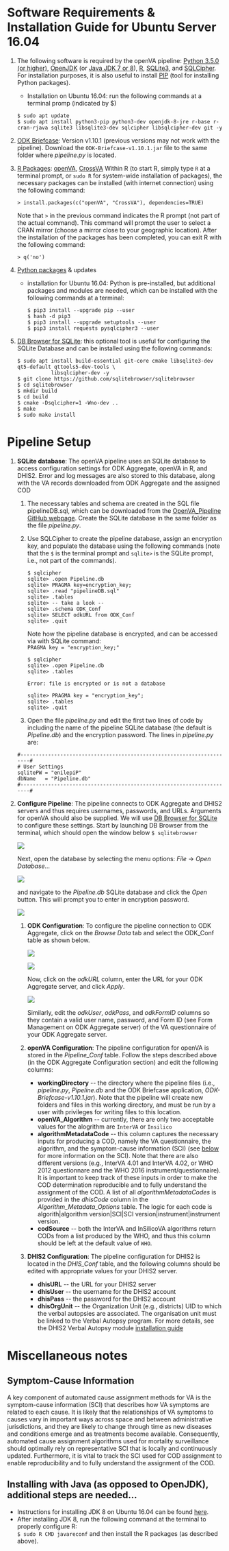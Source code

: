 # Software Requirements & Installation Guide for Ubuntu Server 16.04

1. The following software is required by the openVA pipeline: [Python 3.5.0 (or higher)]((https://www.python.org/downloads/)),
   [OpenJDK](http://openjdk.java.net) (or [Java JDK 7 or 8]()), [R](https://cran.r-project.org), [SQLite3](https://www.sqlite.org),
   and [SQLCipher](https://github.com/sqlcipher/sqlcipher).  For installation purposes, it is also useful to install
   [PIP](https://pypi.python.org/pypi/pip) (tool for installing Python packages).
    - Installation on Ubuntu 16.04: run the following commands at a terminal promp (indicated by $)

    ~~~~~~~~~~~~~~~~~~~~~~~~~~~~~~~~~~~~~~~~~~{.bash}
    $ sudo apt update
    $ sudo apt install python3-pip python3-dev openjdk-8-jre r-base r-cran-rjava sqlite3 libsqlite3-dev sqlcipher libsqlcipher-dev git -y
    ~~~~~~~~~~~~~~~~~~~~~~~~~~~~~~~~~~~~~~~~~~

1. [ODK Briefcase](https://github.com/opendatakit/briefcase/releases): Version v1.10.1 (previous versions may not work
   with the pipeline). Download the `ODK-Briefcase-v1.10.1.jar` file to the same folder where _pipeline.py_
   is located.
1. [R Packages](https://cran.r-project.org/web/packages/available_packages_by_name.html):
[openVA](https://cran.r-project.org/web/packages/openVA/index.html),
[CrossVA](https://cran.r-project.org/web/packages/CrossVA/index.html)
Within R (to start R, simply type ```R``` at a terminal prompt, or ```sudo R``` for system-wide installation of packages), the
necessary packages can be installed (with internet connection) using the following command:

    ~~~~~~~~~~~~~~~~~~~~~~~~~~~~~~~~~~~~~~~~~~{.r}
    > install.packages(c("openVA", "CrossVA"), dependencies=TRUE)
    ~~~~~~~~~~~~~~~~~~~~~~~~~~~~~~~~~~~~~~~~~~

   Note that `>` in the previous command indicates the R prompt (not part of the actual command).  This command will
    prompt the user to select a CRAN mirror (choose a mirror close to your geographic location).  After the installation
    of the packages has been completed, you can exit R with the following command:
    
    ~~~~~~~~~~~~~~~~~~~~~~~~~~~~~~~~~~~~~~~~~~{.r}
    > q('no')
    ~~~~~~~~~~~~~~~~~~~~~~~~~~~~~~~~~~~~~~~~~~

1. [Python packages](https://pypi.org/) & updates
    - installation for Ubuntu 16.04: Python is pre-installed, but additional packages and modules are needed, which can 
      be installed with the following commands at a terminal:

        ~~~~~~~~~~~~~~~~~~~~~~~~~~~~~~~~~~~~~~~~~~{.bash}
        $ pip3 install --upgrade pip --user
        $ hash -d pip3
        $ pip3 install --upgrade setuptools --user
        $ pip3 install requests pysqlcipher3 --user
        ~~~~~~~~~~~~~~~~~~~~~~~~~~~~~~~~~~~~~~~~~~

1. [DB Browser for SQLite](https://github.com/sqlitebrowser/sqlitebrowser/blob/master/BUILDING.md): this optional tool
is useful for configuring the SQLite Database and can be installed using the following commands:

    ~~~~~~~~~~~~~~~~~~~~~~~~~~~~~~~~~~~~~~~~~~{.bash}
    $ sudo apt install build-essential git-core cmake libsqlite3-dev qt5-default qttools5-dev-tools \
               libsqlcipher-dev -y
    $ git clone https://github.com/sqlitebrowser/sqlitebrowser
    $ cd sqlitebrowser
    $ mkdir build
    $ cd build
    $ cmake -Dsqlcipher=1 -Wno-dev ..
    $ make
    $ sudo make install
    ~~~~~~~~~~~~~~~~~~~~~~~~~~~~~~~~~~~~~~~~~~

# Pipeline Setup

1. **SQLite database**: The openVA pipeline uses an SQLite database to access configuration settings for ODK Aggregate, openVA in R, and DHIS2. Error and log messages are also stored to this database, along with the VA records downloaded from ODK Aggregate and the assigned COD       
   1. The necessary tables and schema are created in the SQL file pipelineDB.sql, which can be downloaded from the [OpenVA_Pipeline GitHub webpage](https://github.com/D4H-CRVS/OpenVA_Pipeline/pipelineDB.sql). Create the SQLite database in the same folder as the file _pipeline.py_.  
   1. Use SQLCipher to create the pipeline database, assign an encryption key, and populate the database using the following commands (note that the `$` is the terminal prompt and `sqlite>` is the SQLite prompt, i.e., not part of the commands).
       
      ~~~~~~~~~~~~~~~~~~~~~~~~~~~~~~~~~~~~~~~~~~{.bash}
      $ sqlcipher
      sqlite> .open Pipeline.db
      sqlite> PRAGMA key=encryption_key;
      sqlite> .read "pipelineDB.sql"
      sqlite> .tables
      sqlite> -- take a look --
      sqlite> .schema ODK_Conf
      sqlite> SELECT odkURL from ODK_Conf
      sqlite> .quit
      ~~~~~~~~~~~~~~~~~~~~~~~~~~~~~~~~~~~~~~~~~~~~~~~~~~~
    
      Note how the pipeline database is encrypted, and can be accessed via with SQLite command: <br/> `PRAGMA key = "encryption_key;"`

      ~~~~~~~~~~~~~~~~~~~~~~~~~~~~~~~~~~~~~~~~~~{.bash}
      $ sqlcipher
      sqlite> .open Pipeline.db
      sqlite> .tables

      Error: file is encrypted or is not a database

      sqlite> PRAGMA key = "encryption_key";
      sqlite> .tables
      sqlite> .quit
      ~~~~~~~~~~~~~~~~~~~~~~~~~~~~~~~~~~~~~~~~~~~~~~~~~~~
   1. Open the file _pipeline.py_ and edit the first two lines of code by including the name of the pipeline SQLite database (the default is _Pipeline.db_) and the encryption password.  The lines in _pipeline.py_ are:

    ~~~~~~~~~~~~~~~~~~~~~~~~~~~~~~~~~~~~~~~~~~{.python}
    #----------------------------------------------------------------------#
    # User Settings
    sqlitePW = "enilepiP"
    dbName   = "Pipeline.db"
    #----------------------------------------------------------------------#
    ~~~~~~~~~~~~~~~~~~~~~~~~~~~~~~~~~~~~~~~~~~~~~~

1. **Configure Pipeline**: The pipeline connects to ODK Aggregate and DHIS2 servers and thus requires usernames, passwords, and URLs.  Arguments for openVA should also be supplied. We will use [DB Browser for SQLite](https://github.com/sqlitebrowser/sqlitebrowser/blob/master/BUILDING.md) to configure these settings. Start by launching DB Browser from the terminal, which should open the window below `$ sqlitebrowser`
    
   ![](Screenshots/dbBrowser.png)
    
   Next, open the database by selecting the menu options: _File_ -> _Open Database..._
    
   ![](Screenshots/dbBrowser_open.png)
    
   and navigate to the _Pipeline.db_ SQLite database and click the _Open_ button.  This will prompt you to enter in encryption password.
    
   ![](Screenshots/dbBrowser_encryption.png)
    
   1. **ODK Configuration**: To configure the pipeline connection to ODK Aggregate, click on the _Browse Data_ tab and select the ODK_Conf table as shown below.
       
      ![](Screenshots/dbBrowser_browseData.png)
      
      ![](Screenshots/dbBrowser_odk.png)
       
      Now, click on the <em>odkURL</em> column, enter the URL for your ODK Aggregate server, and click <em>Apply</em>.
       
      ![](Screenshots/dbBrowser_odkURLApply.png)
       
      Similarly, edit the <em>odkUser</em>, <em>odkPass</em>, and <em>odkFormID</em> columns so they contain a valid user name, password, and Form ID (see Form Management on ODK Aggregate server) of the VA questionnaire of your ODK Aggregate server.
    
   1. **openVA Configuration**: The pipeline configuration for openVA is stored in the <em>Pipeline_Conf</em> table. Follow the steps described above (in the ODK Aggregate Configuration section) and edit the following columns:
      - __workingDirectory__ -- the directory where the pipeline files (i.e., _pipeline.py_, _Pipeline.db_ and the ODK Briefcase application, _ODK-Briefcase-v1.10.1.jar_).  Note that the pipeline will create new folders and files in this working directory, and must be run by a user with privileges for writing files to this location.   
      - __openVA_Algorithm__ -- currently, there are only two acceptable values for the alogrithm are `InterVA` or `Insilico`
      - __algorithmMetadataCode__ -- this column captures the necessary inputs for producing a COD, namely the VA questionnaire, the algorithm, and the symptom-cause information (SCI) (see [below](#SCI) for more information on the SCI).  Note that there are also different versions (e.g., InterVA 4.01 and InterVA 4.02, or WHO 2012 questionnare and the WHO 2016 instrument/questionnaire).  It is important to keep track of these inputs in order to make the COD determination reproducible and to fully understand the assignment of the COD.  A list of all _algorithmMetadataCodes_ is provided in the _dhisCode_ column in the _Algorithm_Metadata_Options_ table.  The logic for each code is </br> algorith|algorithm version|SCI|SCI version|instrument|instrument version.
      - __codSource__ -- both the InterVA and InSilicoVA algorithms return CODs from a list produced by the WHO, and thus this column should be left at the default value of `WHO`.
   1. **DHIS2 Configuration**: The pipeline configuration for DHIS2 is located in the _DHIS\_Conf_ table, and the following columns should be edited with appropriate values for your DHIS2 server.
      - __dhisURL__ --  the URL for your DHIS2 server 
      - __dhisUser__ -- the username for the DHIS2 account
      - __dhisPass__ -- the password for the DHIS2 account
      - __dhisOrgUnit__ -- the Organization Unit (e.g., districts) UID to which the verbal autopsies are associated. The organisation unit must be linked to the Verbal Autopsy program.  For more details, see the DHIS2 Verbal Autopsy module [installation guide](https://github.com/SwissTPH/dhis2_va_draft/blob/master/docs/Installation.md)
# Miscellaneous notes

## <a name="SCI"> Symptom-Cause Information </a>

A key component of automated cause assignment methods for VA is the symptom-cause information (SCI) that describes how VA symptoms are
related to each cause. It is likely that the relationships of VA symptoms to causes vary in important ways across space and
between administrative jurisdictions, and they are likely to change through time as new diseases and conditions emerge and as
treatments become available. Consequently, automated cause assignment algorithms used for mortality surveillance should optimally
rely on representative SCI that is locally and continuously updated.  Furthermore, it is vital to track the SCI used for COD 
assignment to enable reproducibility and to fully understand the assignment of the COD.

## Installing with Java (as opposed to OpenJDK), additional steps are needed...

  - Instructions for installing JDK 8 on Ubuntu 16.04 can be found 
  [here](http://www.javahelps.com/2015/03/install-oracle-jdk-in-ubuntu.html).
  - After installing JDK 8, run the following command at the terminal to properly configure R:<br/> `$ sudo R CMD javareconf` and then install the R packages (as described above).
